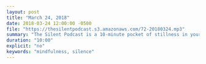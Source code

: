 ```yaml
---
layout: post
title: "March 24, 2018"
date: 2018-03-24 12:00:00 -0500
file: "https://thesilentpodcast.s3.amazonaws.com/72-20180324.mp3"
summary: "The Silent Podcast is a 10-minute pocket of stillness in your day. Listen to it at a set time every day, in the middle of a busy commute, or when you simply need a break from all of the hustle and bustle of distraction around you."
duration: "10:00"
explicit: "no"
keywords: "mindfulness, silence"
---
```


